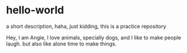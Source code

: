 # hello-world
a short description, haha, just kidding, this is a practice repository

Hey,
I am Angie, I love animals, specially dogs, and I like to make people laugh. but also like alone time to make things.
